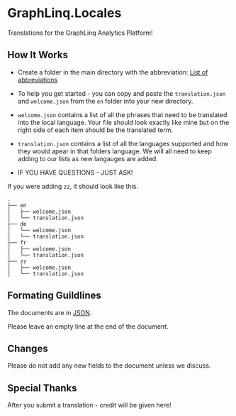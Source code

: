 # GraphLinq.Locales

Translations for the GraphLinq Analytics Platform!

## How It Works

- Create a folder in the main directory with the abbreviation: [List of abbreviations](https://github.com/ladjs/i18n-locales)

- To help you get started - you can copy and paste the `translation.json` and `welcome.json` from the `en` folder into your new directory.

- `welcome.json` contains a list of all the phrases that need to be translated into the local language. Your file should look exactly like mine but on the right side of each item should be the translated term.

- `translation.json` contains a list of all the languages supported and how they would apear in that folders language. We will all need to keep adding to our lists as new langauges are added.

- IF YOU HAVE QUESTIONS - JUST ASK!

If you were adding `zz`, it should look like this.

```(none)
.
├── en
│   ├── welcome.json
│   └── translation.json
├── de
│   └── welcome.json
|   └── translation.json
├── fr
│   ├── welcome.json
│   └── translation.json
├── zz
│   ├── welcome.json
│   └── translation.json
```

## Formating Guildlines

The documents are in [JSON](https://en.wikipedia.org/wiki/JSON).

Please leave an empty line at the end of the document.

## Changes

Please do not add any new fields to the document unless we discuss.

## Special Thanks

After you submit a translation - credit will be given here!
